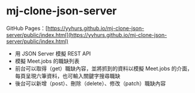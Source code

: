 # mj-clone-json-server
GitHub Pages：[https://yyhurs.github.io/mj-clone-json-server/public/index.html](https://yyhurs.github.io/mj-clone-json-server/public/index.html)
* 用 JSON Server 模擬 REST API
* 模擬 Meet.jobs 的職缺列表
* 前台可以取得（get）職缺內容，並將抓到的資料以模擬 Meet.jobs 的介面，每頁呈現六筆資料，也可輸入關鍵字搜尋職缺
* 後台可以新增（post）、刪除（delete）、修改（patch）職缺內容
